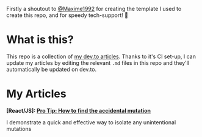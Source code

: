 Firstly a shoutout to [@Maxime1992](https://github.com/maxime1992) for creating the template I used to create this repo, and for speedy tech-support! 🍻

# What is this?
This repo is a collection of [my dev.to articles](https://dev.to/elgoorf). Thanks to it's CI set-up, I can update my articles by editing the relevant `.md` files in this repo and they'll automatically be updated on dev.to.

# My Articles
**[React/JS]: [Pro Tip: How to find the accidental mutation](https://dev.to/elgoorf/pro-tip-how-to-find-the-accidental-mutation-586h)**

I demonstrate a quick and effective way to isolate any unintentional mutations
